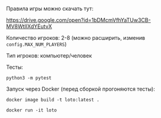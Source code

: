 Правила игры можно скачать тут:

https://drive.google.com/open?id=1bDMcmVfhYaTUw3CB-MV8WtIIXdYEutvX

Количество игроков: 2-8 (можно расширить, изменив `config.MAX_NUM_PLAYERS`)

Тип игроков: компьютер/человек

Тесты:

`python3 -m pytest`

Запуск через Docker (перед сборкой прогоняются тесты):

`docker image build -t loto:latest .`

`docker run -it loto`
